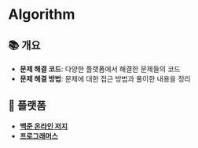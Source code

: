 # Algorithm

## 📚 개요

- **문제 해결 코드**: 다양한 플랫폼에서 해결한 문제들의 코드
- **문제 해결 방법**: 문제에 대한 접근 방법과 풀이한 내용을 정리 

## 🌟 플랫폼

- **[백준 온라인 저지](https://www.acmicpc.net/problemset)**
- **[프로그래머스](https://school.programmers.co.kr/learn/challenges?order=acceptance_desc&languages=javascript&page=1)**
